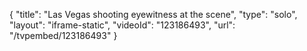 {
    "title": "Las Vegas shooting eyewitness at the scene",
    "type": "solo",
    "layout": "iframe-static",
    "videoId": "123186493",
    "url": "\/tvpembed\/123186493"
}